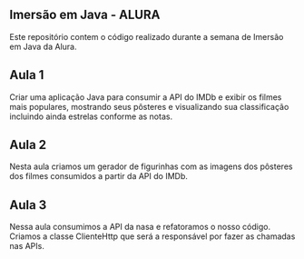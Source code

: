 ## Imersão em Java - ALURA

Este repositório contem o código realizado durante a semana de Imersão em Java da Alura. 

## Aula 1

Criar uma aplicação Java para consumir a API do IMDb e exibir os filmes mais populares, mostrando seus pôsteres e visualizando sua classificação incluindo ainda estrelas conforme as notas.    

## Aula 2

Nesta aula criamos um gerador de figurinhas com as imagens dos pôsteres dos filmes consumidos a partir da API do IMDb.

## Aula 3

Nessa aula consumimos a API da nasa e refatoramos o nosso código. Criamos a classe ClienteHttp que será a responsável por fazer as chamadas nas APIs.

